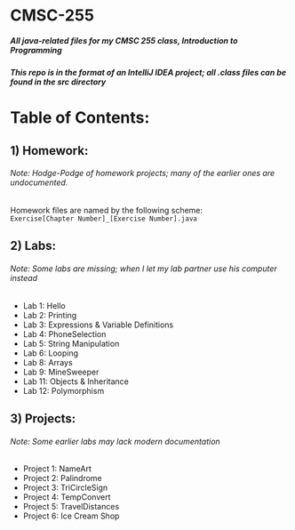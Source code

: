 # CMSC-255
##### All java-related files for my CMSC 255 class, Introduction to Programming
##### This repo is in the format of an IntelliJ IDEA project; all .class files can be found in the src directory

# Table of Contents:

## 1) Homework:
###### Note: Hodge-Podge of homework projects; many of the earlier ones are undocumented.<br>
Homework files are named by the following scheme:<br>
<code>Exercise[Chapter Number]_[Exercise Number].java</code>

## 2) Labs:
###### Note: Some labs are missing; when I let my lab partner use his computer instead
- Lab 1: Hello
- Lab 2: Printing
- Lab 3: Expressions & Variable Definitions
- Lab 4: PhoneSelection
- Lab 5: String Manipulation
- Lab 6: Looping
- Lab 8: Arrays
- Lab 9: MineSweeper
- Lab 11: Objects & Inheritance
- Lab 12: Polymorphism

## 3) Projects:
###### Note: Some earlier labs may lack modern documentation
- Project 1: NameArt
- Project 2: Palindrome
- Project 3: TriCircleSign
- Project 4: TempConvert
- Project 5: TravelDistances
- Project 6: Ice Cream Shop
